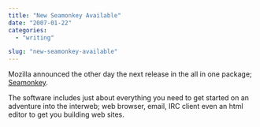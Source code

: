 ```yaml
---
title: "New Seamonkey Available"
date: "2007-01-22"
categories: 
  - "writing"

slug: "new-seamonkey-available"
---
```


Mozilla announced the other day the next release in the all in one package; [Seamonkey](https://www.mozilla.org/projects/seamonkey/).

The software includes just about everything you need to get started on an adventure into the interweb; web browser, email, IRC client even an html editor to get you building web sites.
